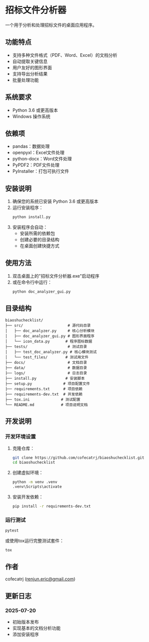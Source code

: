 # 招标文件分析器

一个用于分析和处理招标文件的桌面应用程序。

## 功能特点

- 支持多种文件格式（PDF、Word、Excel）的文档分析
- 自动提取关键信息
- 用户友好的图形界面
- 支持导出分析结果
- 批量处理功能

## 系统要求

- Python 3.6 或更高版本
- Windows 操作系统

## 依赖项

- pandas：数据处理
- openpyxl：Excel文件处理
- python-docx：Word文件处理
- PyPDF2：PDF文件处理
- PyInstaller：打包可执行文件

## 安装说明

1. 确保您的系统已安装 Python 3.6 或更高版本
2. 运行安装程序：
   ```bash
   python install.py
   ```
3. 安装程序会自动：
   - 安装所需的依赖包
   - 创建必要的目录结构
   - 在桌面创建快捷方式

## 使用方法

1. 双击桌面上的"招标文件分析器.exe"启动程序
2. 或在命令行中运行：
   ```bash
   python doc_analyzer_gui.py
   ```

## 目录结构

```
biaoshuchecklist/
├── src/                    # 源代码目录
│   ├── doc_analyzer.py     # 核心分析模块
│   ├── doc_analyzer_gui.py # 图形界面程序
│   └── icon_data.py       # 程序图标数据
├── tests/                  # 测试目录
│   ├── test_doc_analyzer.py # 核心模块测试
│   └── test_files/        # 测试用文件
├── docs/                   # 文档目录
├── data/                   # 数据目录
├── logs/                   # 日志目录
├── install.py             # 安装脚本
├── setup.py              # 项目配置文件
├── requirements.txt      # 项目依赖
├── requirements-dev.txt  # 开发依赖
├── tox.ini              # 测试配置
└── README.md            # 项目说明文档
```

## 开发说明

### 开发环境设置

1. 克隆仓库：
   ```bash
   git clone https://github.com/cofecatrj/biaoshuchecklist.git
   cd biaoshuchecklist
   ```

2. 创建虚拟环境：
   ```bash
   python -m venv .venv
   .venv\Scripts\activate
   ```

3. 安装开发依赖：
   ```bash
   pip install -r requirements-dev.txt
   ```

### 运行测试

```bash
pytest
```

或使用tox运行完整测试套件：

```bash
tox
```

## 作者

cofecatrj (renjun.eric@gmail.com)

## 更新日志

### 2025-07-20
- 初始版本发布
- 实现基本的文档分析功能
- 添加安装程序

